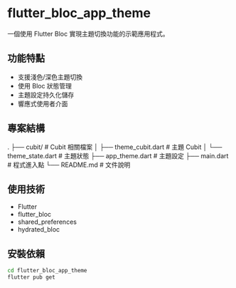# flutter_bloc_app_theme

一個使用 Flutter Bloc 實現主題切換功能的示範應用程式。

## 功能特點

- 支援淺色/深色主題切換
- 使用 Bloc 狀態管理
- 主題設定持久化儲存
- 響應式使用者介面

## 專案結構

.
├── cubit/                   # Cubit 相關檔案
│   ├── theme_cubit.dart     # 主題 Cubit
│   └── theme_state.dart     # 主題狀態
├── app_theme.dart           # 主題設定
├── main.dart                # 程式進入點
└── README.md                # 文件說明

## 使用技術

- Flutter
- flutter_bloc
- shared_preferences
- hydrated_bloc

## 安裝依賴

```bash
cd flutter_bloc_app_theme
flutter pub get
```